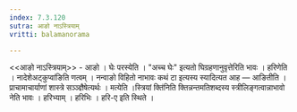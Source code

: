 ```yaml
---
index: 7.3.120
sutra: आङो नाऽस्त्रियाम्
vritti: balamanorama

---
```

<<आङो नाऽस्त्रियाम्>> - आङो । घेः परस्येति । "अच्च घेः" इत्यतो घिग्रहणानुवृत्तेरिति भावः । हरिणेति । नादेशेअट्कुप्वा॑ङिति णत्वम् । नन्वाङो विहितो नाभावः कथं टा इत्यस्य स्यादित्यत आह — आङितीति । प्राचामाचार्याणां शास्त्रे सञ्ञ्ज्ञैषेत्यर्थः । मत्येति ।स्त्रियां क्ति॑निति क्तिन्नन्तमतिशब्दस्य स्त्रीलिङ्गत्वान्नाभावो नेति भावः । हरिभ्याम् । हरिभिः । हरि-ए इति स्थिते । 